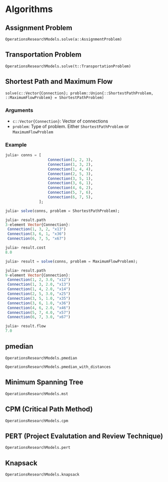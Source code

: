 # Algorithms

## Assignment Problem
```@docs
OperationsResearchModels.solve(a::AssignmentProblem)
```

## Transportation Problem
```@docs
OperationsResearchModels.solve(t::TransportationProblem)
```

## Shortest Path and Maximum Flow 
    
    solve(c::Vector{Connection}; problem::Union{::ShortestPathProblem, ::MaximumFlowProblem} = ShortestPathProblem)

### Arguments 
- `c::Vector{Connection}`: Vector of connections 
- `problem`: Type of problem. Either `ShortestPathProblem` or `MaximumFlowProblem`

### Example 

```julia 
julia> conns = [
                   Connection(1, 2, 3),
                   Connection(1, 3, 2),
                   Connection(1, 4, 4),
                   Connection(2, 5, 3),
                   Connection(3, 5, 1),
                   Connection(3, 6, 1),
                   Connection(4, 6, 2),
                   Connection(5, 7, 6),
                   Connection(6, 7, 5),
               ];

julia> solve(conns, problem = ShortestPathProblem);

julia> result.path
3-element Vector{Connection}:
 Connection(1, 3, 2, "x13")
 Connection(3, 6, 1, "x36")
 Connection(6, 7, 5, "x67")

julia> result.cost
8.0

julia> result = solve(conns, problem = MaximumFlowProblem);

julia> result.path
9-element Vector{Connection}:
 Connection(1, 2, 3.0, "x12")
 Connection(1, 3, 2.0, "x13")
 Connection(1, 4, 2.0, "x14")
 Connection(2, 5, 3.0, "x25")
 Connection(3, 5, 1.0, "x35")
 Connection(3, 6, 1.0, "x36")
 Connection(4, 6, 2.0, "x46")
 Connection(5, 7, 4.0, "x57")
 Connection(6, 7, 3.0, "x67")

julia> result.flow
7.0
```


## pmedian
```@docs
OperationsResearchModels.pmedian
```

```@docs 
OperationsResearchModels.pmedian_with_distances
```

## Minimum Spanning Tree
```@docs
OperationsResearchModels.mst
```

## CPM (Critical Path Method)
```@docs
OperationsResearchModels.cpm
```

## PERT (Project Evalutation and Review Technique)
```@docs
OperationsResearchModels.pert
```

## Knapsack 
```@docs
OperationsResearchModels.knapsack
```
